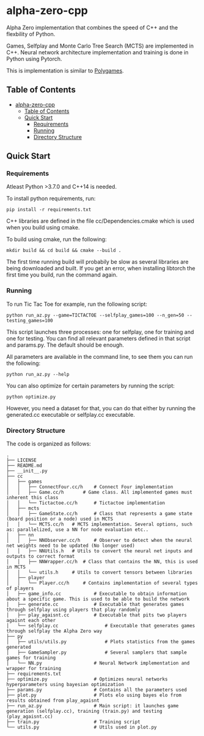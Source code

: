 # alpha-zero-cpp
Alpha Zero implementation that combines the speed of C++ and the flexbility of Python. 


Games, Selfplay and Monte Carlo Tree Search (MCTS) are implemented in C++. 
Neural network architecture implementation and training is done in Python using Pytorch.

This is implementation is similar to [Polygames](https://github.com/facebookincubator/Polygames). 

## Table of Contents

- [alpha-zero-cpp](#alpha-zero-cpp)
  - [Table of Contents](#table-of-contents)
  - [Quick Start](#quick-start)
    - [Requirements](#requirements)
	- [Running](#running)
    - [Directory Structure](#directory-structure)


## Quick Start

### Requirements
Atleast Python >3.7.0 and C++14 is needed.

To install python requirements, run:

```[bash]
pip install -r requirements.txt
```

C++ libraries are defined in the file cc/Dependencies.cmake which is used when you build using cmake.

To build using cmake, run the following:
```[bash]
mkdir build && cd build && cmake --build .
```

The first time running build will probabily be slow as several libraries are being downloaded and built. If you get an error, when installing libtorch the first time you build, run the command again.

### Running
To run Tic Tac Toe for example, run the following script:  
```[bash]
python run_az.py --game=TICTACTOE --selfplay_games=100 --n_gen=50 --testing_games=100
```

This script launches three processes: one for selfplay, one for training and one for testing.
You can find all relevant parameters defined in that script and params.py. The default should be enough.

All parameters are available in the command line, to see them you can run the following:
```[bash]
python run_az.py --help
```

You can also optimize for certain parameters by running the script:
```[bash]
python optimize.py
```

However, you need a dataset for that, you can do that either by running the generated.cc executable or selfplay.cc executable.

### Directory Structure

The code is organized as follows:

```[txt]
.
├── LICENSE
├── README.md
├── __init__.py
├── cc
│	├── games
│	│	├── ConnectFour.cc/h 	# Connect Four implementation
│	│	├── Game.cc/h 		# Game class. All implemented games must inherent this class
│	│	└── Tictactoe.cc/h  	# Tictactoe implementation
│	├── mcts
│	│	├── GameState.cc/h      # Class that represents a game state (board position or a node) used in MCTS 
│	│	└──	MCTS.cc/h 	# MCTS implementation. Several options, such as: parallelized, use a NN for node evaluation etc..
│	├── nn
│	│	├── NNObserver.cc/h 	# Observer to detect when the neural net weights need to be updated (No longer used)
│	│	├──	NNUtils.h 	# Utils to convert the neural net inputs and outputs to correct format
│	│	├──	NNWrapper.cc/h  # Class that contains the NN, this is used in MCTS
│	│	└──	utils.h 	# Utils to convert tensors between libraries 
│	├── player
│	│	└── Player.cc/h 	# Contains implementation of several types of players 
│   ├── game_info.cc 			# Executable to obtain information about a specific game. This is used to be able to build the network 
│   ├── generate.cc 			# Executable that generates games through selfplay using players that play randomly
│   ├── play_agaisnt.cc 		# Executable that pits two players agaisnt each other
│   └── selfplay.cc             	# Executable that generates games through selfplay the Alpha Zero way
├── py
│   ├── utils/utils.py          	# Plots statistics from the games generated    
│   ├── GameSampler.py          	# Several samplers that sample games for training    
│   └── NN.py              		# Neural Network implementation and wrapper for training
├── requirements.txt
├── optimize.py         		# Optimizes neural networks hyperparameters using bayesian optimization
├── params.py         			# Contains all the parameters used
├── plot.py         			# Plots elo using bayes elo from results obtained from play_agaisnt
├── run_az.py         			# Main script: it launches game generation (selfplay.cc), training (train.py) and testing (play_agaisnt.cc)
├── train.py         			# Training script
└── utils.py         			# Utils used in plot.py
```

